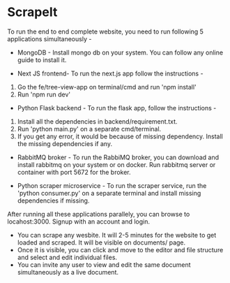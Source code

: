# ScrapeIt
To run the end to end complete website, you need to run following 5 applications simultaneously -

* MongoDB - Install mongo db on your system. You can follow any online guide to install it.

* Next JS frontend- To run the next.js app follow the instructions - 
1. Go the fe/tree-view-app on terminal/cmd and run 'npm install'
2. Run 'npm run dev'

* Python Flask backend - To run the flask app, follow the instructions - 
1. Install all the dependencies in backend/requirement.txt. 
2. Run 'python main.py' on a separate cmd/terminal.
3. If you get any error, it would be because of missing dependency. Install the missing dependencies if any.

* RabbitMQ broker - To run the RabbiMQ broker, you can download and install rabbitmq on your system or on docker.
Run rabbitmq server or container with port 5672 for the broker.

* Python scraper microservice - To run the scraper service, run the 'python consumer.py' on a separate terminal
and install missing dependencies if missing.

After running all these applications parallely, you can browse to locahost:3000. Signup with an account and login.
- You can scrape any wesbite. It will 2-5 minutes for the website to get loaded and scraped. It will be visible on documents/ page.
- Once it is visible, you can click and move to the editor and file structure and select and edit individual files.
- You can invite any user to view and edit the same document simultaneously as a live document.